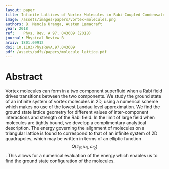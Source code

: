 ```yaml
---
layout: paper
title: Infinite Lattices of Vortex Molecules in Rabi-Coupled Condensates
image: /assets/images/papers/vortex-molecules.png
authors: B. Mencia Uranga, Austen Lamacraft
year: 2018
ref: 	Phys. Rev. A 97, 043609 (2018)
journal: Physical Review B
arxiv: 1801.09912
doi: 10.1103/PhysRevA.97.043609
pdf: /assets/pdfs/papers/molecule_lattice.pdf
---
```


# Abstract

Vortex molecules can form in a two component superfluid when a Rabi field drives transitions between the two components. We study the ground state of an infinite system of vortex molecules in 2D, using a numerical scheme which makes no use of the lowest Landau level approximation. We find the ground state lattice geometry for different values of inter-component interactions and strength of the Rabi field. In the limit of large field when molecules are tightly bound, we develop a complimentary analytical description. The energy governing the alignment of molecules on a triangular lattice is found to correspond to that of an infinite system of 2D quadrupoles, which may be written in terms of an elliptic function $$Q(z_{ij};\omega_1,\omega_2)$$. This allows for a numerical evaluation of the energy which enables us to find the ground state configuration of the molecules.
